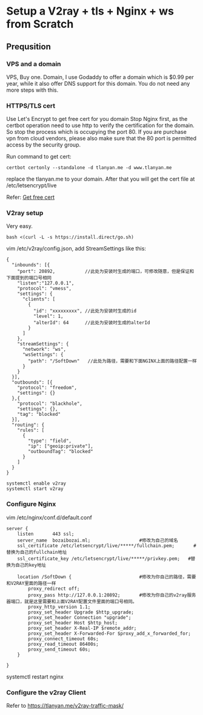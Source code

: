 # Setup a V2ray + tls + Nginx + ws from Scratch
## Prequsition
### VPS and a domain
VPS, Buy one.
Domain, I use Godaddy to offer a domain which is $0.99 per year, while it also offer DNS support for this domain.
You do not need any more steps with this.

### HTTPS/TLS cert
Use Let's Encrypt to get free cert for you domain
Stop Nginx first, as the certbot operation need to use http to verify the certification for the domain. So
stop the process which is occupying the port 80. If you are purchase vpn from cloud vendors, please also make sure
that the 80 port is permitted access by the security group.

Run command to get cert:
```
certbot certonly --standalone -d tlanyan.me -d www.tlanyan.me
```
replace the tlanyan.me to your domain.
After that you will get the cert file at /etc/letsencrypt/live

Refer: [Get free cert](https://tlanyan.me/use-lets-encrypt-certificate/)

### V2ray setup
Very easy.
```
bash <(curl -L -s https://install.direct/go.sh)
```

vim /etc/v2ray/config.json, add StreamSettings like this:
```
{
  "inbounds": [{
    "port": 20892,           //此处为安装时生成的端口，可修改随意，但是保证和下面提到的端口号相同
    "listen":"127.0.0.1",
    "protocol": "vmess",
    "settings": {
      "clients": [
        {
          "id": "xxxxxxxxx", //此处为安装时生成的id
          "level": 1,
          "alterId": 64      //此处为安装时生成的alterId
        }
      ]
    },
    "streamSettings": {
      "network": "ws",
      "wsSettings": {
        "path": "/SoftDown"   //此处为路径，需要和下面NGINX上面的路径配置一样
      }
    }
  }],
  "outbounds": [{
    "protocol": "freedom",
    "settings": {}
  },{
    "protocol": "blackhole",
    "settings": {},
    "tag": "blocked"
  }],
  "routing": {
    "rules": [
      {
        "type": "field",
        "ip": ["geoip:private"],
        "outboundTag": "blocked"
      }
    ]
  }
}
```
```
systemctl enable v2ray
systemctl start v2ray
```

### Configure Nginx

vim /etc/nginx/conf.d/default.conf
```
server {
    listen       443 ssl;
    server_name  bozaibozai.ml;                  #修改为自己的域名
    ssl_certificate /etc/letsencrypt/live/*****/fullchain.pem;       #替换为自己的fullchain地址
    ssl_certificate_key /etc/letsencrypt/live/*****/privkey.pem;   #替换为自己的key地址
 
    location /SoftDown {                         #修改为你自己的路径，需要和V2RAY里面的路径一样
        proxy_redirect off;
        proxy_pass http://127.0.0.1:20892;       #修改为你自己的v2ray服务器端口，就是这里需要和上面V2RAY配置文件里面的端口号相同。
        proxy_http_version 1.1;
        proxy_set_header Upgrade $http_upgrade;
        proxy_set_header Connection "upgrade";
        proxy_set_header Host $http_host;
        proxy_set_header X-Real-IP $remote_addr;
        proxy_set_header X-Forwarded-For $proxy_add_x_forwarded_for;
        proxy_connect_timeout 60s;
        proxy_read_timeout 86400s;
        proxy_send_timeout 60s;
    }
 
}
```
systemctl restart nginx

### Configure the v2ray Client
Refer to https://tlanyan.me/v2ray-traffic-mask/

